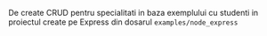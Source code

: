 De create CRUD pentru specialitati in baza exemplului cu studenti in proiectul create pe Express din dosarul ``examples/node_express``